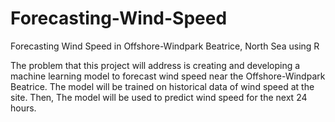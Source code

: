 # Forecasting-Wind-Speed
Forecasting Wind Speed in Offshore-Windpark Beatrice, North Sea using R

The problem that this project will address is creating and developing a machine learning model
to forecast wind speed near the Offshore-Windpark Beatrice. The model will be trained on historical
data of wind speed at the site. Then, The model will be used to predict wind speed for the next 24
hours.
